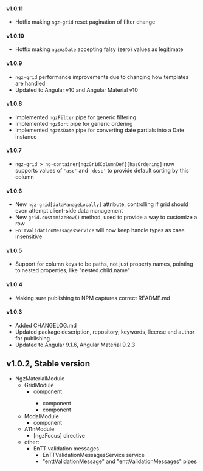 #### v1.0.11

- Hotfix making `ngz-grid` reset pagination of filter change

#### v1.0.10

- Hotfix making `ngzAsDate` accepting falsy (zero) values as legitimate

#### v1.0.9

- `ngz-grid` performance improvements due to changing how templates are handled
- Updated to Angular v10 and Angular Material v10

#### v1.0.8

- Implemented `ngzFilter` pipe for generic filtering
- Implemented `ngzSort` pipe for generic ordering
- Implemented `ngzAsDate` pipe for converting date partials into a Date instance

#### v1.0.7

- `ngz-grid > ng-container[ngzGridColumnDef][hasOrdering]` now supports values of `'asc'` and `'desc'` to provide default sorting by this column

#### v1.0.6

- New `ngz-grid[dataManageLocally]` attribute, controlling if grid should even attempt client-side data management
- New `grid.customizeRow()` method, used to provide a way to customize a row
- `EnTTValidationMessagesService` will now keep handle types as case insensitive

#### v1.0.5

- Support for column keys to be paths, not just property names, pointing to nested properties, like "nested.child.name"

#### v1.0.4

- Making sure publishing to NPM captures correct README.md

#### v1.0.3

- Added CHANGELOG.md
- Updated package description, repository, keywords, license and author for publishing
- Updated to Angular 9.1.6, Angular Material 9.2.3

## v1.0.2, Stable version

- NgzMaterialModule
  - GridModule
    - <ngz-grid /> component
      - <ngz-grid-actions /> component
      - <ngz-grid-action /> component
  - ModalModule
    - <ngz-modal /> component
  - A11nModule
    - [ngzFocus] directive
  - other:
    - EnTT validation messages
      - EnTTValidationMessagesService service
      - "enttValidationMessage" and "enttValidationMessages" pipes
